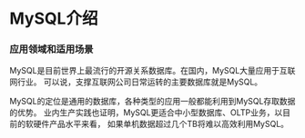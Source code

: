 MySQL介绍
============================================================
### 应用领域和适用场景
MySQL是目前世界上最流行的开源关系数据库。在国内，MySQL大量应用于互联网行业。
可以说，支撑互联网公司日常运转的主要数据库就是MySQL。

MySQL的定位是通用的数据库，各种类型的应用一般都能利用到MySQL存取数据的优势。
业内生产实践也证明，MySQL更适合中小型数据库、OLTP业务，以目前的软硬件产品水平来看，
如果单机数据超过几个TB将难以高效利用MySQL。

